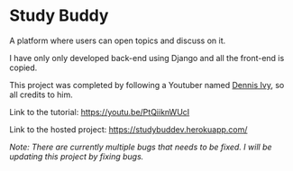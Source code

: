 # Study Buddy

A platform where users can open topics and discuss on it.

I have only only developed back-end using Django and all the front-end is copied.

This project was completed by following a Youtuber named [Dennis Ivy](https://www.youtube.com/c/dennisivy), so all credits to him.

Link to the tutorial: https://youtu.be/PtQiiknWUcI

Link to the hosted project: https://studybuddev.herokuapp.com/

*Note: There are currently multiple bugs that needs to be fixed. I will be updating this project by fixing bugs.*